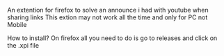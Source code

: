 An extention for firefox to solve an announce i had with youtube when sharing links 
This extion may not work all the time and only for PC not Mobile

How to install?
On firefox all you need to do is go to releases and click on the .xpi file 
 
